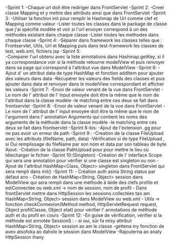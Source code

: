 -Sprint 1:
    -Chaque url doit être rediriger dans FrontServlet
-Sprint 2:
    -Creer classe Mapping et y mettre des attributs ainsi que dans FrontServlet
-Sprint 3:
    -Utiliser la fonction init pour remplir le Hashmap de Url comme clef et Mapping comme valeur
    -Lister toutes les classes dans le package de classe que j'ai spécifié modèle et voir si l'url envoyer correspond à un des méthodes existant dans chaque classe
    -Lister toutes les methodes dans chaque classe
-Sprint 4:
    -Séparer dans framework les classes telles que : Frontservlet, Utils, Url et Mapping puis dans test-framework les classes de test, web.xml, fichiers jsp
-Sprint 5:  
    -Comparer l'url obtenu avec la liste annotations dans Hashmap.getKey, si il ya correspondance voir si la méthode retourne modelView et puis renvoyer dans sa page qui correspond à l'attribut vue dans ModelView
-Sprint 6:
    -Ajout d' un attribut data de type HashMap et fonction addItem pour ajouter des valeurs dans data
    -Récupérer les valeurs des fields des classes et puis ajouter dans data et renvoyer dans le modelView correspondant et afficher les valeurs
-Sprint 7:
    -Envoi de valeur venant de la vue dans FrontServlet
    -Le nom de l' attribut de l' input envoyée doit être la même que le nom de l'attribut dans la classe modèle 
    -le matching entre ces deux se fait dans frontservlet
-Sprint 8:
    -Envoi de valeur venant de la vue dans FrontServlet 
    -Le nom de l' attribut de l' input envoyée doit être la même que le nom de l'argument dans l' annotation Arguments qui contient les noms des arguments de la méthode dans la classe modèle 
    -le matching entre ces deux se fait dans frontservlet
-Sprint 8-bis:
    -Ajout de l'éxtension .gg pour ne pas avoir un erreur de path
-Sprint 9 :
    -Creation de la classe FileUpload avec les attributs (fileName, path, data)
    -Vérification si de type FileUpload , si Oui remplissage du fileName par son nom et data par son tableau de byte
    Ajout:  -Création de la classe PathUpload pour pour mettre le lieu où télecharger le fichier 
-Sprint 10:(Singleton)
    -Création de l' interface Scope qui sera une annotation pour vérifier si une classe est singleton ou non
    -Ajout de l'attribut HashMap<Class, Object> singleton dans FrontServlet qui sera rempli dans init()
-Sprint 11:
    - Création auth asina String status par défaut ano
    - Création de  HashMap<String, Object> session dans ModelView qui sera rempli dans une méthode à laide des clefs profile et estConnectee ou web.xml -> nom de session, nom de profil
    - Dans frontServlet mettre dans HttpSession les sessions collectées tao am  HashMap<String, Object> session dans ModelView ou web.xml
    - Utils -> fonction checkConnexion(Method method, HttpServletRequest request, Object profilClasse, Object etat) pour vérifier l' annotations de méthode auth et du profil en cours
-Sprint 12:
    -En guise de vérification, vérifier si la méthode est annotée SessionS :    - si oui, sûr fa misy attribut HashMap<String, Object> session ao am le classe
                                                                                -gettena iny fonction de aveo atsofoka ao daholo le session dans ModelView
                                                                                -Rajouterna ao anaty HttpSession ihany                                
